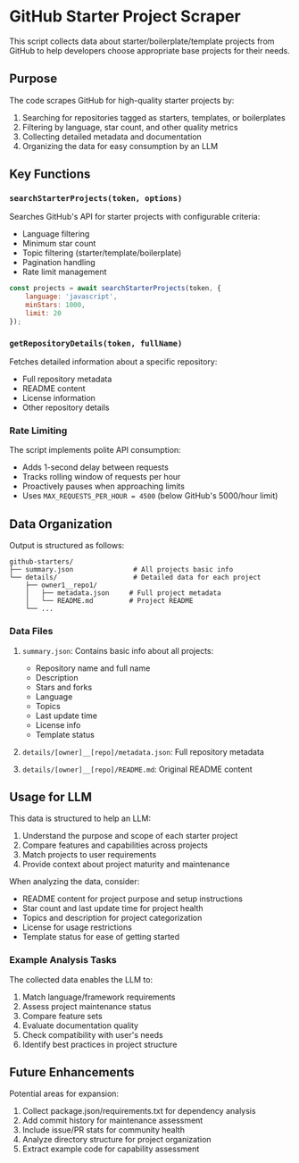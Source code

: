 # GitHub Starter Project Scraper

This script collects data about starter/boilerplate/template projects from GitHub to help developers choose appropriate base projects for their needs.

## Purpose

The code scrapes GitHub for high-quality starter projects by:
1. Searching for repositories tagged as starters, templates, or boilerplates
2. Filtering by language, star count, and other quality metrics
3. Collecting detailed metadata and documentation
4. Organizing the data for easy consumption by an LLM

## Key Functions

### `searchStarterProjects(token, options)`

Searches GitHub's API for starter projects with configurable criteria:
- Language filtering
- Minimum star count
- Topic filtering (starter/template/boilerplate)
- Pagination handling
- Rate limit management

```javascript
const projects = await searchStarterProjects(token, {
    language: 'javascript',
    minStars: 1000,
    limit: 20
});
```

### `getRepositoryDetails(token, fullName)`

Fetches detailed information about a specific repository:
- Full repository metadata
- README content
- License information
- Other repository details

### Rate Limiting

The script implements polite API consumption:
- Adds 1-second delay between requests
- Tracks rolling window of requests per hour
- Proactively pauses when approaching limits
- Uses `MAX_REQUESTS_PER_HOUR = 4500` (below GitHub's 5000/hour limit)

## Data Organization

Output is structured as follows:
```
github-starters/
├── summary.json               # All projects basic info
└── details/                   # Detailed data for each project
    ├── owner1__repo1/
    │   ├── metadata.json     # Full project metadata
    │   └── README.md         # Project README
    └── ...
```

### Data Files

1. `summary.json`: Contains basic info about all projects:
   - Repository name and full name
   - Description
   - Stars and forks
   - Language
   - Topics
   - Last update time
   - License info
   - Template status

2. `details/[owner]__[repo]/metadata.json`: Full repository metadata
3. `details/[owner]__[repo]/README.md`: Original README content

## Usage for LLM

This data is structured to help an LLM:
1. Understand the purpose and scope of each starter project
2. Compare features and capabilities across projects
3. Match projects to user requirements
4. Provide context about project maturity and maintenance

When analyzing the data, consider:
- README content for project purpose and setup instructions
- Star count and last update time for project health
- Topics and description for project categorization
- License for usage restrictions
- Template status for ease of getting started

### Example Analysis Tasks

The collected data enables the LLM to:
1. Match language/framework requirements
2. Assess project maintenance status
3. Compare feature sets
4. Evaluate documentation quality
5. Check compatibility with user's needs
6. Identify best practices in project structure

## Future Enhancements

Potential areas for expansion:
1. Collect package.json/requirements.txt for dependency analysis
2. Add commit history for maintenance assessment
3. Include issue/PR stats for community health
4. Analyze directory structure for project organization
5. Extract example code for capability assessment
